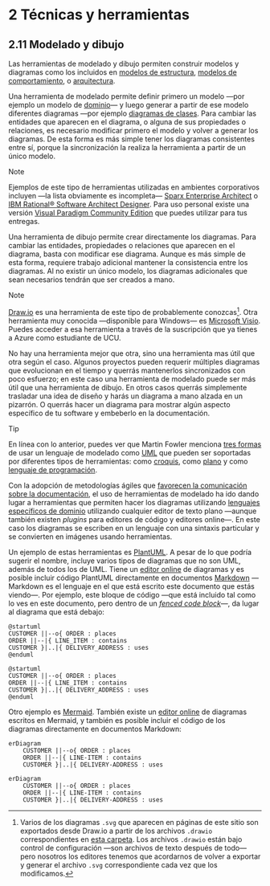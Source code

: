 # 2 Técnicas y herramientas

## 2.11 Modelado y dibujo

Las herramientas de modelado y dibujo permiten construir modelos y diagramas
como los incluidos en [modelos de estructura](./2_3_.Modelos_de_estructura.md),
[modelos de comportamiento](./2_4_.Modelos_de_comportamiento.md), o
[arquitectura](./2_2_.Arquitectura.md).

Una herramienta de modelado permite definir primero un modelo —por ejemplo un
modelo de [dominio](/4_Conceptos/4_Dominio.md)— y luego generar a partir de ese
modelo diferentes diagramas —por ejemplo [diagramas de
clases](./2_3_1_Diagramas_de_clases_UML.md). Para cambiar las entidades que
aparecen en el diagrama, o alguna de sus propiedades o relaciones, es necesario
modificar primero el modelo y volver a generar los diagramas. De esta forma es
más simple tener los diagramas consistentes entre sí, porque la sincronización
la realiza la herramienta a partir de un único modelo.

> [!NOTE]
> Ejemplos de este tipo de herramientas utilizadas en ambientes corporativos
> incluyen —la lista obviamente es incompleta— [Sparx Enterprise
> Architect](https://sparxsystems.com) o [IBM Rational® Software Architect
> Designer](https://www.ibm.com/products/rational-software-architect-designer).
> Para uso personal existe una versión [Visual Paradigm Community
> Edition](https://www.visual-paradigm.com/download/community.jsp) que puedes
> utilizar para tus entregas.

Una herramienta de dibujo permite crear directamente los diagramas. Para cambiar
las entidades, propiedades o relaciones que aparecen en el diagrama, basta con
modificar ese diagrama. Aunque es más simple de esta forma, requiere trabajo
adicional mantener la consistencia entre los diagramas. Al no existir un único
modelo, los diagramas adicionales que sean necesarios tendrán que ser creados a
mano.

> [!NOTE]
> [Draw.io](https://www.drawio.com) es una herramienta de este tipo de
> probablemente conozcas[^1]. Otra herramienta muy conocida —disponible para
> Windows— es [Microsoft
> Visio](https://portal.azure.com/#view/Microsoft_Azure_Education/EducationMenuBlade/~/software).
> Puedes acceder a esa herramienta a través de la suscripción que ya tienes a
> Azure como estudiante de UCU.

[^1]: Varios de los diagramas `.svg` que aparecen en páginas de este sitio son
    exportados desde Draw.io a partir de los archivos `.drawio` correspondientes
    en [esta carpeta](/diagrams/). Los archivos `.drawio` están bajo control de
    configuración —son archivos de texto después de todo— pero nosotros los
    editores tenemos que acordarnos de volver a exportar y generar el archivo
    `.svg` correspondiente cada vez que los modificamos.

No hay una herramienta mejor que otra, sino una herramienta mas útil que otra
según el caso. Algunos proyectos pueden requerir múltiples diagramas que
evolucionan en el tiempo y querrás mantenerlos sincronizados con poco esfuerzo;
en este caso una herramienta de modelado puede ser más útil que una herramienta
de dibujo. En otros casos querrás simplemente trasladar una idea de diseño y
harás un diagrama a mano alzada en un pizarrón. O querrás hacer un diagrama para
mostrar algún aspecto específico de tu software y embeberlo en la documentación.

> [!TIP]
> En línea con lo anterior, puedes ver que Martin Fowler menciona [tres
> formas](https://martinfowler.com/bliki/UmlMode.html) de usar un lenguaje de
> modelado como [UML](https://www.uml.org) que pueden ser soportadas por
> diferentes tipos de herramientas: como
> [croquis](https://martinfowler.com/bliki/UmlAsSketch.html), como
> [plano](https://martinfowler.com/bliki/UmlAsBlueprint.html) y como [lenguaje
> de
> programación](https://martinfowler.com/bliki/UmlAsProgrammingLanguage.html).

Con la adopción de metodologías ágiles que [favorecen la comunicación sobre la
documentación](https://agilemanifesto.org), el uso de herramientas de modelado
ha ido dando lugar a herramientas que permiten hacer los diagramas utilizando
[lenguajes específicos de dominio](https://martinfowler.com/dsl.html) utilizando
cualquier editor de texto plano —aunque también existen *plugins* para editores
de código y editores online—. En este caso los diagramas se escriben en un
lenguaje con una sintaxis particular y se convierten en imágenes usando
herramientas.

Un ejemplo de estas herramientas es [PlantUML](https://plantuml.com/). A pesar
de lo que podría sugerir el nombre, incluye varios tipos de diagramas que no son
UML, además de todos los de UML. Tiene un [editor
online](https://www.plantuml.com/plantuml/uml/) de diagramas y es posible
incluir código PlantUML directamente en documentos
[Markdown](https://daringfireball.net/projects/markdown/) —Markdown es el
lenguaje en el que está escrito este documento que estás viendo—. Por ejemplo,
este bloque de código —que está incluido tal como lo ves en este documento, pero
dentro de un [*fenced code
block*](https://www.markdownguide.org/extended-syntax/#fenced-code-blocks)—, da
lugar al diagrama que está debajo:

```code
@startuml
CUSTOMER ||--o{ ORDER : places
ORDER ||--|{ LINE_ITEM : contains
CUSTOMER }|..|{ DELIVERY_ADDRESS : uses
@enduml
```

```plantuml
@startuml
CUSTOMER ||--o{ ORDER : places
ORDER ||--|{ LINE_ITEM : contains
CUSTOMER }|..|{ DELIVERY_ADDRESS : uses
@enduml
```

Otro ejemplo es [Mermaid](https://mermaid.js.org/). También existe un [editor
online](https://www.mermaidchart.com/) de diagramas escritos en Mermaid, y
también es posible incluir el código de los diagramas directamente en documentos
Markdown:

```
erDiagram
    CUSTOMER ||--o{ ORDER : places
    ORDER ||--|{ LINE-ITEM : contains
    CUSTOMER }|..|{ DELIVERY-ADDRESS : uses
```

```mermaid
erDiagram
    CUSTOMER ||--o{ ORDER : places
    ORDER ||--|{ LINE-ITEM : contains
    CUSTOMER }|..|{ DELIVERY-ADDRESS : uses
```

